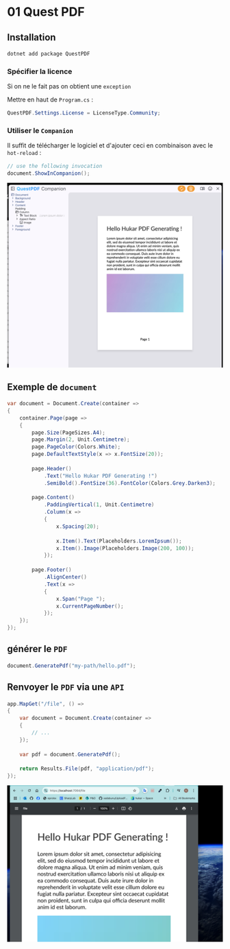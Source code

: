 # 01 Quest PDF

## Installation

```bash
dotnet add package QuestPDF
```



### Spécifier la licence

Si on ne le fait pas on obtient une `exception`

Mettre en haut de `Program.cs` :

```cs
QuestPDF.Settings.License = LicenseType.Community;
```



### Utiliser le `Companion`

Il suffit de télécharger le logiciel et d'ajouter ceci en combinaison avec le `hot-reload` :

```cs
// use the following invocation
document.ShowInCompanion();
```

<img src="assets/companion-quest-pdf-presentation.png" alt="companion-quest-pdf-presentation" />



## Exemple de `document`

```cs
var document = Document.Create(container =>
{
    container.Page(page =>
    {
        page.Size(PageSizes.A4);
        page.Margin(2, Unit.Centimetre);
        page.PageColor(Colors.White);
        page.DefaultTextStyle(x => x.FontSize(20));
        
        page.Header()
            .Text("Hello Hukar PDF Generating !")
            .SemiBold().FontSize(36).FontColor(Colors.Grey.Darken3);
        
        page.Content()
            .PaddingVertical(1, Unit.Centimetre)
            .Column(x =>
            {
                x.Spacing(20);
                
                x.Item().Text(Placeholders.LoremIpsum());
                x.Item().Image(Placeholders.Image(200, 100));
            });
        
        page.Footer()
            .AlignCenter()
            .Text(x =>
            {
                x.Span("Page ");
                x.CurrentPageNumber();
            });
    });
});
```



## générer le `PDF`

```cs
document.GeneratePdf("my-path/hello.pdf");
```



## Renvoyer le `PDF` via une `API`

```cs
app.MapGet("/file", () =>
{
    var document = Document.Create(container =>
    {
        // ...
    });

    var pdf = document.GeneratePdf();
    
    return Results.File(pdf, "application/pdf");
});
```

<img src="assets/generated-pdf-with-rendered-api-browser.png" alt="generated-pdf-with-rendered-api-browser" />







